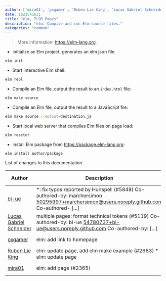 ```yaml
---
author: ['mira01', 'pxgamer', 'Ruben Lie King', 'Lucas Gabriel Schneider', 'bl-ue']
date: 1621541621
title: "elm, TLDR Pages"
description: "elm, Compile and run Elm source files."
categories: "common"
---
```

> More information: <https://elm-lang.org>.

- Initialize an Elm project, generates an elm.json file:

```bash
elm init
```

- Start interactive Elm shell:

```bash
elm repl
```

- Compile an Elm file, output the result to an `index.html` file:

```bash
elm make source
```

- Compile an Elm file, output the result to a JavaScript file:

```bash
elm make source --output=destination.js
```

- Start local web server that compiles Elm files on page load:

```bash
elm reactor
```

- Install Elm package from https://package.elm-lang.org:

```bash
elm install author/package
```
List of changes to this documentation


Author | Description | ISO 8601 Date | GitHub link
------|-----|-----|-----
[bl-ue](mailto:54780737+bl-ue@users.noreply.github.com) | *: fix typos reported by Hunspell (#5848) Co-authored-by: marchersimon <50295997+marchersimon@users.noreply.github.com> Co-authored- [...] | 2021-05-20T22:13:41 | [8ebd171d6f00](https://github.com/tldr-pages/tldr/commit/8ebd171d6f001698709fefc02b1fd5cc9f3a99c4)
[Lucas Gabriel Schneider](mailto:casdpa@gmail.com) | multiple pages: format technical tokens (#5119) Co-authored-by: bl-ue <54780737+bl-ue@users.noreply.github.com> Co-authored-by: [...] | 2021-01-31T18:05:18 | [a5fe31bc47ae](https://github.com/tldr-pages/tldr/commit/a5fe31bc47aece3efa5e66b52b3cf384f27d5d72)
[pxgamer](mailto:owzie123@gmail.com) | elm: add link to homepage | 2019-06-09T06:54:24 | [4da696e4ba83](https://github.com/tldr-pages/tldr/commit/4da696e4ba837dc8eb6a673232aafad5875c6d87)
[Ruben Lie King](mailto:hello@rubenlieking.com) | elm: update page, add elm make example (#2683) * elm: update page | 2019-01-07T16:10:29 | [7faabae907be](https://github.com/tldr-pages/tldr/commit/7faabae907bece858cfd526fca47532d558ec66a)
[mira01](mailto:miracech@email.cz) | elm: add page (#2365) | 2018-10-03T11:31:36 | [bc6d1c1cb99b](https://github.com/tldr-pages/tldr/commit/bc6d1c1cb99b390e0e5ed889fd274a8fe659c7ca)

